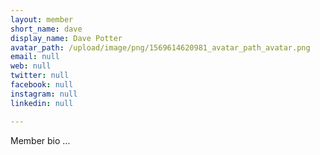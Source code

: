 ```yaml
---
layout: member
short_name: dave
display_name: Dave Potter
avatar_path: /upload/image/png/1569614620981_avatar_path_avatar.png
email: null
web: null
twitter: null
facebook: null
instagram: null
linkedin: null

---
```

<p>Member bio ...</p>
